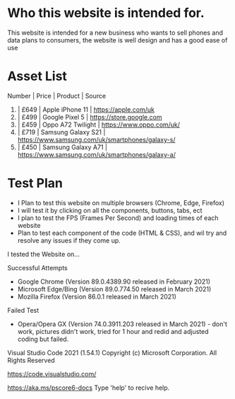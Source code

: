 # Who this website is intended for.

This website is intended for a new business who wants to sell phones and data plans to consumers, the website is well design and has a good ease of use 


# Asset List 

Number | Price |  Product | Source 

1) |  £649  | Apple iPhone 11 | https://apple.com/uk
2) |  £499  | Google Pixel 5  | https://store.google.com
3) |  £459  | Oppo A72 Twilight | https://www.oppo.com/uk/ 
4) |  £719  | Samsung Galaxy S21 | https://www.samsung.com/uk/smartphones/galaxy-s/
5) |  £450  | Samsung Galaxy A71 | https://www.samsung.com/uk/smartphones/galaxy-a/


# Test Plan

- I Plan to test this website on multiple browsers (Chrome, Edge, Firefox)
- I will test it by clicking on all the components, buttons, tabs, ect
- I plan to test the FPS (Frames Per Second) and loading times of each website 
-  Plan to test each component of the code (HTML & CSS), and wil try and resolve any issues if they come up. 














I tested the Website on...

Successful Attempts

- Google Chrome (Version 89.0.4389.90 released in February 2021)
- Microsoft Edge/Bing (Version 89.0.774.50 released in March 2021)
- Mozilla Firefox (Version 86.0.1 released in March 2021)

Failed Test

- Opera/Opera GX (Version 74.0.3911.203 released in March 2021) - don't work, pictures didn't work, tried for 1 hour and redid and adjusted coding but failed.





Visual Studio Code 2021 (1.54.1)
Copyright (c) Microsoft Corporation. All Rights Reserved 

https://code.visualstudio.com/

https://aka.ms/pscore6-docs
Type 'help' to recive help.
